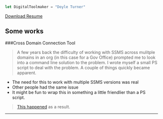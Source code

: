 ```javascript
let DigitalToolmaker = "Doyle Turner"
```


[Download Resume](http://doyleturner.net/DoyleTurner.pdf)

## Some works
###Cross Domain Connection Tool
> A few years back the difficulty of working with SSMS across mulitple domains in an org (in this case for a Gov Office) prompted me to look into a command line solution to the problem. I wrote myself a small PS script to deal with the problem. A couple of things quickly became apparent.

- The need for this to work with multiple SSMS versions was real
- Other people had the same issue
- It might be fun to wrap this in something a little friendlier than a PS script.

> [This happened](https://github.com/doymturner/CrossDomainConnectionTool) as a result.
---
